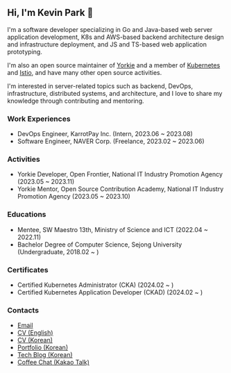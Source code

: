 ## Hi, I'm Kevin Park 👋
 
I'm a software developer specializing in Go and Java-based web server application development, K8s and AWS-based backend architecture design and infrastructure deployment, and JS and TS-based web application prototyping.

I'm also an open source maintainer of [Yorkie](https://github.com/yorkie-team) and a member of [Kubernetes](https://github.com/kubernetes) and [Istio](https://github.com/istio), and have many other open source activities.

I'm interested in server-related topics such as backend, DevOps, infrastructure, distributed systems, and architecture, and I love to share my knowledge through contributing and mentoring.

### Work Experiences

- DevOps Engineer, KarrotPay Inc. (Intern, 2023.06 ~ 2023.08) 
- Software Engineer, NAVER Corp. (Freelance, 2023.02 ~ 2023.06)

### Activities

- Yorkie Developer, Open Frontier, National IT Industry Promotion Agency (2023.05 ~ 2023.11)
- Yorkie Mentor, Open Source Contribution Academy, National IT Industry Promotion Agency (2023.05 ~ 2023.10)

### Educations

- Mentee, SW Maestro 13th, Ministry of Science and ICT (2022.04 ~ 2022.11)
- Bachelor Degree of Computer Science, Sejong University (Undergraduate, 2018.02 ~ )

### Certificates

- Certified Kubernetes Administrator (CKA) (2024.02 ~ )
- Certified Kubernetes Application Developer (CKAD) (2024.02 ~ )

### Contacts

- [Email](mailto:krapi0314@gmail.com)
- [CV (English)](https://github.com/krapie/resume/blob/master/examples/resume.pdf)
- [CV (Korean)](https://github.com/krapie/resume/blob/korean/examples/resume.pdf)
- [Portfolio (Korean)](https://bit.ly/3E2Bzei)
- [Tech Blog (Korean)](https://krapi0314.tistory.com/)
- [Coffee Chat (Kakao Talk)](https://open.kakao.com/o/sdhFPW0e)
